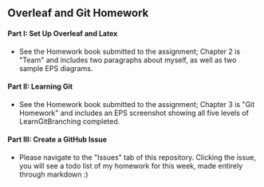 ## **Overleaf and Git Homework**
#### Part I: Set Up Overleaf and Latex
* See the Homework book submitted to the assignment; Chapter 2 is "Team" and includes two paragraphs about myself, as well as two sample EPS diagrams.
#### Part II: Learning Git
* See the Homework book submitted to the assignment; Chapter 3 is "Git Homework" and includes an EPS screenshot showing all five levels of LearnGitBranching completed.
#### Part III: Create a GitHub Issue
* Please navigate to the "Issues" tab of this repository. Clicking the issue, you will see a todo list of my homework for this week, made entirely through markdown :)
